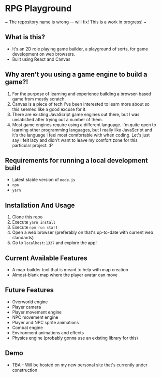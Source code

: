 # RPG Playground
 ~ The repository name is wrong -- will fix! This is a work in progress! ~
## What is this?
* It's an 2D role playing game builder, a playground of sorts, for game development on web browsers.
* Built using React and Canvas

## Why aren't you using a game engine to build a game?!
1. For the purpose of learning and experience building a browser-based game from mostly scratch.
2. Canvas is a piece of tech I've been interested to learn more about so this seemed like a good excuse for it.
3. There are existing JavaScript game engines out there, but I was unsatisfied after trying out a number of them.
4. Most game engines require using a different language. I'm quite open to learning other programming languages, but I really like JavaScript and it's the language I feel most comfortable with when coding. Let's just say I felt lazy and didn't want to leave my comfort zone for this particular project. :P

## Requirements for running a local development build
* Latest stable version of `node.js`
* `npm`
* `yarn`

## Installation And Usage
1. Clone this repo
2. Execute `yarn install`
3. Execute `npm run start`
4. Open a web browser (preferably on that's up-to-date with current web standards)
5. Go to `localhost:1337` and explore the app!

## Current Available Features
* A map-builder tool that is meant to help with map creation
* Almost-blank map where the player avatar can move

## Future Features
* Overworld engine
* Player camera
* Player movement engine
* NPC movement engine
* Player and NPC sprite animations
* Combat engine
* Environment animations and effects
* Physics engine (probably gonna use an existing library for this)

## Demo
* TBA - Will be hosted on my new personal site that's currently under construction
